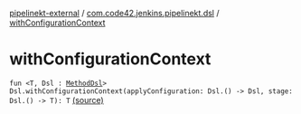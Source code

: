[pipelinekt-external](../index.md) / [com.code42.jenkins.pipelinekt.dsl](index.md) / [withConfigurationContext](./with-configuration-context.md)

# withConfigurationContext

`fun <T, Dsl : `[`MethodDsl`](../com.code42.jenkins.pipelinekt.dsl.method/-method-dsl/index.md)`> Dsl.withConfigurationContext(applyConfiguration: Dsl.() -> Dsl, stage: Dsl.() -> T): T` [(source)](https://github.com/code42/pipelinekt/tree/master/dsl/src/main/kotlin/com/code42/jenkins/pipelinekt/dsl/PipelineDsl.kt#L27)